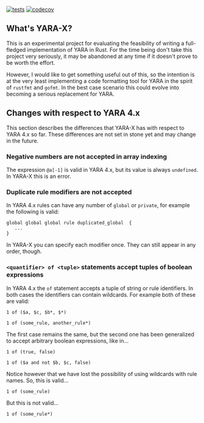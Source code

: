 [![tests](https://github.com/VirusTotal/yara-x/actions/workflows/tests.yaml/badge.svg)](https://github.com/VirusTotal/yara-x/actions/workflows/tests.yaml)
[![codecov](https://codecov.io/github.com/VirusTotal/yara-x/branch/main/graph/badge.svg?token=dPsruCiDqN)](https://codecov.io/github.com/VirusTotal/yara-x)


## What's YARA-X?

This is an experimental project for evaluating the feasibility of writing a 
full-fledged implementation of YARA in Rust. For the time being don't take this
project very seriously, it may be abandoned at any time if it doesn't prove to
be worth the effort.

However, I would like to get something useful out of this, so the intention is
at the very least implementing a code formatting tool for YARA in the spirit of
`rustfmt` and `gofmt`. In the best case scenario this could evolve into becoming
a serious replacement for YARA.


## Changes with respect to YARA 4.x

This section describes the differences that YARA-X has with respect to YARA 4.x
so far. These differences are not set in stone yet and may change in the future.

### Negative numbers are not accepted in array indexing
  
The expression `@a[-1]` is valid in YARA 4.x, but its value is always
`undefined`. In YARA-X this is an error.

### Duplicate rule modifiers are not accepted

In YARA 4.x rules can have any number of `global` or `private`, for example the
following is valid:

```yara
global global global rule duplicated_global  {
   ... 
}
```

In YARA-X you can specify each modifier once. They can still appear in any order,
though.


### `<quantifier> of <tuple>` statements accept tuples of boolean expressions

In YARA 4.x the `of` statement accepts a tuple of string or rule identifiers. 
In both cases the identifiers can contain wildcards. For example both of these 
are valid:

```yara
1 of ($a, $c, $b*, $*)
```

```yara
1 of (some_rule, another_rule*)
```

The first case remains the same, but the second one has been generalized to
accept arbitrary boolean expressions, like in...

```yara
1 of (true, false)
```

```yara
1 of ($a and not $b, $c, false)
```

Notice however that we have lost the possibility of using wildcards with rule
names. So, this is valid...

```yara
1 of (some_rule)
```

But this is not valid...

```yara
1 of (some_rule*)
```
